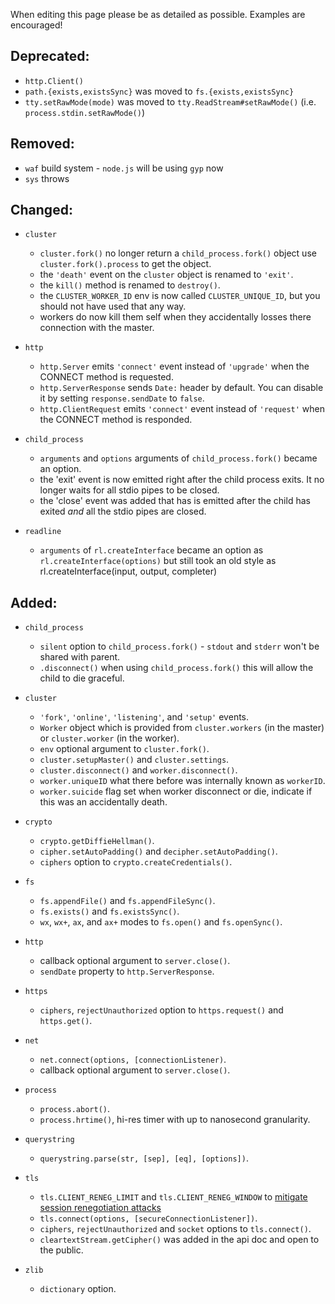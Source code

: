 When editing this page please be as detailed as possible. Examples are encouraged!

## Deprecated:
  * `http.Client()`
  * `path.{exists,existsSync}` was moved to `fs.{exists,existsSync}`
  * `tty.setRawMode(mode)` was moved to `tty.ReadStream#setRawMode()` (i.e. `process.stdin.setRawMode()`) 

## Removed:
  * `waf` build system - `node.js` will be using `gyp` now
  * `sys` throws

## Changed:

 * `cluster`
   * `cluster.fork()` no longer return a `child_process.fork()` object use `cluster.fork().process` to get the object.
   * the `'death'` event on the `cluster` object is renamed to `'exit'`.
   * the `kill()` method is renamed to `destroy()`.
   * the `CLUSTER_WORKER_ID` env is now called `CLUSTER_UNIQUE_ID`, but you should not have used that any way.
   * workers do now kill them self when they accidentally losses there connection with the master.

 * `http`
   * `http.Server` emits `'connect'` event instead of `'upgrade'` when the CONNECT method is requested.
   * `http.ServerResponse` sends `Date:` header by default. You can disable it by setting `response.sendDate` to `false`.
   * `http.ClientRequest` emits `'connect'` event instead of `'request'` when the CONNECT method is responded.

 * `child_process`
   * `arguments` and `options` arguments of `child_process.fork()` became an option.
   * the 'exit' event is now emitted right after the child process exits. It no longer waits for all stdio pipes to be closed.
   * the 'close' event was added that has is emitted after the child has exited *and* all the stdio pipes are closed.

 * `readline`
   * `arguments` of `rl.createInterface` became an option as `rl.createInterface(options)` but still took an old style as rl.createInterface(input, output, completer)

## Added:

 * `child_process`
   * `silent` option to `child_process.fork()` - `stdout` and `stderr` won't be shared with parent.
   * `.disconnect()` when using `child_process.fork()` this will allow the child to die graceful.

 * `cluster`
   * `'fork'`, `'online'`, `'listening'`, and `'setup'` events.
   * `Worker` object which is provided from `cluster.workers` (in the master) or `cluster.worker` (in the worker).
   * `env` optional argument to `cluster.fork()`.
   * `cluster.setupMaster()` and `cluster.settings`.
   * `cluster.disconnect()` and `worker.disconnect()`.
   * `worker.uniqueID` what there before was internally known as `workerID`.
   * `worker.suicide` flag set when worker disconnect or die, indicate if this was an accidentally death.

 * `crypto`
   * `crypto.getDiffieHellman()`.
   * `cipher.setAutoPadding()` and `decipher.setAutoPadding()`.
   * `ciphers` option to `crypto.createCredentials()`.

 * `fs`
   * `fs.appendFile()` and `fs.appendFileSync()`.
   * `fs.exists()` and `fs.existsSync()`.
   * `wx`, `wx+`, `ax`, and `ax+` modes to `fs.open()` and `fs.openSync()`.

 * `http`
   * callback optional argument to `server.close()`.
   * `sendDate` property to `http.ServerResponse`.

 * `https`
   * `ciphers`, `rejectUnauthorized` option to `https.request()` and `https.get()`.

 * `net`
   * `net.connect(options, [connectionListener)`.
   * callback optional argument to `server.close()`.

 * `process`
   * `process.abort()`.
   * `process.hrtime()`, hi-res timer with up to nanosecond granularity.

 * `querystring`
   * `querystring.parse(str, [sep], [eq], [options])`.

 * `tls`
   * `tls.CLIENT_RENEG_LIMIT` and `tls.CLIENT_RENEG_WINDOW` to [mitigate session renegotiation attacks](http://nodejs.org/docs/latest/api/tls.html#client_initiated_renegotiation_attack_mitigation)
   * `tls.connect(options, [secureConnectionListener])`.
   * `ciphers`, `rejectUnauthorized` and `socket` options to `tls.connect()`.
   * `cleartextStream.getCipher()` was added in the api doc and open to the public.

 * `zlib`
   * `dictionary` option.